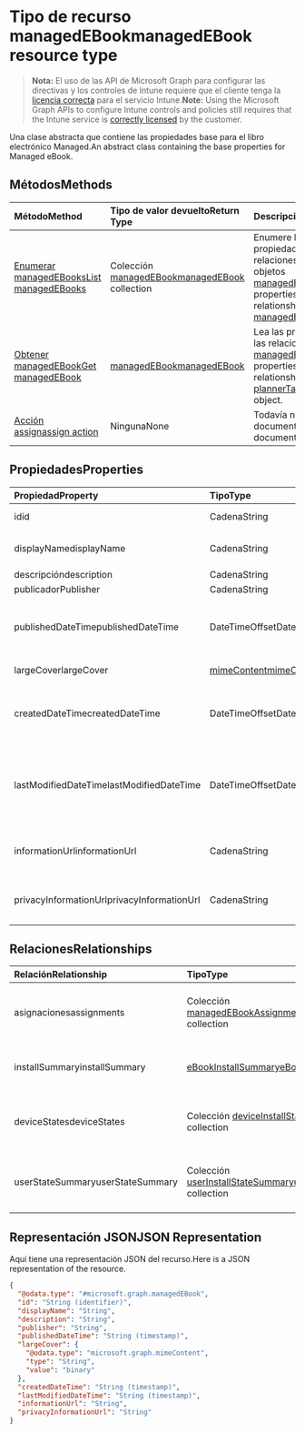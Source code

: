 # <a name="managedebook-resource-type"></a><span data-ttu-id="270ac-101">Tipo de recurso managedEBook</span><span class="sxs-lookup"><span data-stu-id="270ac-101">managedEBook resource type</span></span>

> <span data-ttu-id="270ac-102">**Nota:** El uso de las API de Microsoft Graph para configurar las directivas y los controles de Intune requiere que el cliente tenga la [licencia correcta](https://go.microsoft.com/fwlink/?linkid=839381) para el servicio Intune.</span><span class="sxs-lookup"><span data-stu-id="270ac-102">**Note:** Using the Microsoft Graph APIs to configure Intune controls and policies still requires that the Intune service is [correctly licensed](https://go.microsoft.com/fwlink/?linkid=839381) by the customer.</span></span>

<span data-ttu-id="270ac-103">Una clase abstracta que contiene las propiedades base para el libro electrónico Managed.</span><span class="sxs-lookup"><span data-stu-id="270ac-103">An abstract class containing the base properties for Managed eBook.</span></span>
## <a name="methods"></a><span data-ttu-id="270ac-104">Métodos</span><span class="sxs-lookup"><span data-stu-id="270ac-104">Methods</span></span>
|<span data-ttu-id="270ac-105">Método</span><span class="sxs-lookup"><span data-stu-id="270ac-105">Method</span></span>|<span data-ttu-id="270ac-106">Tipo de valor devuelto</span><span class="sxs-lookup"><span data-stu-id="270ac-106">Return Type</span></span>|<span data-ttu-id="270ac-107">Descripción</span><span class="sxs-lookup"><span data-stu-id="270ac-107">Description</span></span>|
|:---|:---|:---|
|[<span data-ttu-id="270ac-108">Enumerar managedEBooks</span><span class="sxs-lookup"><span data-stu-id="270ac-108">List managedEBooks</span></span>](../api/intune_books_managedebook_list.md)|<span data-ttu-id="270ac-109">Colección [managedEBook](../resources/intune_books_managedebook.md)</span><span class="sxs-lookup"><span data-stu-id="270ac-109">[managedEBook](../resources/intune_books_managedebook.md) collection</span></span>|<span data-ttu-id="270ac-110">Enumere las propiedades y las relaciones de los objetos [managedEBook](../resources/intune_books_managedebook.md).</span><span class="sxs-lookup"><span data-stu-id="270ac-110">List properties and relationships of the [managedEBook](../resources/intune_books_managedebook.md) objects.</span></span>|
|[<span data-ttu-id="270ac-111">Obtener managedEBook</span><span class="sxs-lookup"><span data-stu-id="270ac-111">Get managedEBook</span></span>](../api/intune_books_managedebook_get.md)|[<span data-ttu-id="270ac-112">managedEBook</span><span class="sxs-lookup"><span data-stu-id="270ac-112">managedEBook</span></span>](../resources/intune_books_managedebook.md)|<span data-ttu-id="270ac-113">Lea las propiedades y las relaciones del objeto [managedEBook](../resources/intune_books_managedebook.md).</span><span class="sxs-lookup"><span data-stu-id="270ac-113">Read properties and relationships of [plannerTaskDetails](../resources/intune_books_managedebook.md) object.</span></span>|
|[<span data-ttu-id="270ac-114">Acción assign</span><span class="sxs-lookup"><span data-stu-id="270ac-114">assign action</span></span>](../api/intune_books_managedebook_assign.md)|<span data-ttu-id="270ac-115">Ninguna</span><span class="sxs-lookup"><span data-stu-id="270ac-115">None</span></span>|<span data-ttu-id="270ac-116">Todavía no documentado</span><span class="sxs-lookup"><span data-stu-id="270ac-116">Not yet documented</span></span>|

## <a name="properties"></a><span data-ttu-id="270ac-117">Propiedades</span><span class="sxs-lookup"><span data-stu-id="270ac-117">Properties</span></span>
|<span data-ttu-id="270ac-118">Propiedad</span><span class="sxs-lookup"><span data-stu-id="270ac-118">Property</span></span>|<span data-ttu-id="270ac-119">Tipo</span><span class="sxs-lookup"><span data-stu-id="270ac-119">Type</span></span>|<span data-ttu-id="270ac-120">Descripción</span><span class="sxs-lookup"><span data-stu-id="270ac-120">Description</span></span>|
|:---|:---|:---|
|<span data-ttu-id="270ac-121">id</span><span class="sxs-lookup"><span data-stu-id="270ac-121">id</span></span>|<span data-ttu-id="270ac-122">Cadena</span><span class="sxs-lookup"><span data-stu-id="270ac-122">String</span></span>|<span data-ttu-id="270ac-123">Clave de la entidad.</span><span class="sxs-lookup"><span data-stu-id="270ac-123">Key of the setting.</span></span>|
|<span data-ttu-id="270ac-124">displayName</span><span class="sxs-lookup"><span data-stu-id="270ac-124">displayName</span></span>|<span data-ttu-id="270ac-125">Cadena</span><span class="sxs-lookup"><span data-stu-id="270ac-125">String</span></span>|<span data-ttu-id="270ac-126">Nombre del libro electrónico</span><span class="sxs-lookup"><span data-stu-id="270ac-126">Name of the folder.</span></span>|
|<span data-ttu-id="270ac-127">descripción</span><span class="sxs-lookup"><span data-stu-id="270ac-127">description</span></span>|<span data-ttu-id="270ac-128">Cadena</span><span class="sxs-lookup"><span data-stu-id="270ac-128">String</span></span>|<span data-ttu-id="270ac-129">Descripción.</span><span class="sxs-lookup"><span data-stu-id="270ac-129">Description.</span></span>|
|<span data-ttu-id="270ac-130">publicador</span><span class="sxs-lookup"><span data-stu-id="270ac-130">Publisher</span></span>|<span data-ttu-id="270ac-131">Cadena</span><span class="sxs-lookup"><span data-stu-id="270ac-131">String</span></span>|<span data-ttu-id="270ac-132">Publicador.</span><span class="sxs-lookup"><span data-stu-id="270ac-132">Publisher</span></span>|
|<span data-ttu-id="270ac-133">publishedDateTime</span><span class="sxs-lookup"><span data-stu-id="270ac-133">publishedDateTime</span></span>|<span data-ttu-id="270ac-134">DateTimeOffset</span><span class="sxs-lookup"><span data-stu-id="270ac-134">DateTimeOffset</span></span>|<span data-ttu-id="270ac-135">La fecha y la hora en que se publicó el libro electrónico.</span><span class="sxs-lookup"><span data-stu-id="270ac-135">The date and time when the page was created.</span></span>|
|<span data-ttu-id="270ac-136">largeCover</span><span class="sxs-lookup"><span data-stu-id="270ac-136">largeCover</span></span>|[<span data-ttu-id="270ac-137">mimeContent</span><span class="sxs-lookup"><span data-stu-id="270ac-137">mimeContent</span></span>](../resources/intune_books_mimecontent.md)|<span data-ttu-id="270ac-138">Cubierta de libro.</span><span class="sxs-lookup"><span data-stu-id="270ac-138">Book cover</span></span>|
|<span data-ttu-id="270ac-139">createdDateTime</span><span class="sxs-lookup"><span data-stu-id="270ac-139">createdDateTime</span></span>|<span data-ttu-id="270ac-140">DateTimeOffset</span><span class="sxs-lookup"><span data-stu-id="270ac-140">DateTimeOffset</span></span>|<span data-ttu-id="270ac-141">La fecha y la hora en que se creó el archivo del libro electrónico.</span><span class="sxs-lookup"><span data-stu-id="270ac-141">The date and time when the page was created.</span></span>|
|<span data-ttu-id="270ac-142">lastModifiedDateTime</span><span class="sxs-lookup"><span data-stu-id="270ac-142">lastModifiedDateTime</span></span>|<span data-ttu-id="270ac-143">DateTimeOffset</span><span class="sxs-lookup"><span data-stu-id="270ac-143">DateTimeOffset</span></span>|<span data-ttu-id="270ac-144">La fecha y la hora en que se modificó por última vez el libro electrónico.</span><span class="sxs-lookup"><span data-stu-id="270ac-144">The date and time when the attachment was last modified.</span></span>|
|<span data-ttu-id="270ac-145">informationUrl</span><span class="sxs-lookup"><span data-stu-id="270ac-145">informationUrl</span></span>|<span data-ttu-id="270ac-146">Cadena</span><span class="sxs-lookup"><span data-stu-id="270ac-146">String</span></span>|<span data-ttu-id="270ac-147">La dirección URL para obtener más información.</span><span class="sxs-lookup"><span data-stu-id="270ac-147">The more information Url.</span></span>|
|<span data-ttu-id="270ac-148">privacyInformationUrl</span><span class="sxs-lookup"><span data-stu-id="270ac-148">privacyInformationUrl</span></span>|<span data-ttu-id="270ac-149">Cadena</span><span class="sxs-lookup"><span data-stu-id="270ac-149">String</span></span>|<span data-ttu-id="270ac-150">La dirección URL de la declaración de privacidad.</span><span class="sxs-lookup"><span data-stu-id="270ac-150">The privacy statement Url.</span></span>|

## <a name="relationships"></a><span data-ttu-id="270ac-151">Relaciones</span><span class="sxs-lookup"><span data-stu-id="270ac-151">Relationships</span></span>
|<span data-ttu-id="270ac-152">Relación</span><span class="sxs-lookup"><span data-stu-id="270ac-152">Relationship</span></span>|<span data-ttu-id="270ac-153">Tipo</span><span class="sxs-lookup"><span data-stu-id="270ac-153">Type</span></span>|<span data-ttu-id="270ac-154">Descripción</span><span class="sxs-lookup"><span data-stu-id="270ac-154">Description</span></span>|
|:---|:---|:---|
|<span data-ttu-id="270ac-155">asignaciones</span><span class="sxs-lookup"><span data-stu-id="270ac-155">assignments</span></span>|<span data-ttu-id="270ac-156">Colección [managedEBookAssignment](../resources/intune_books_managedebookassignment.md)</span><span class="sxs-lookup"><span data-stu-id="270ac-156">[managedEBookAssignment](../resources/intune_books_managedebookassignment.md) collection</span></span>|<span data-ttu-id="270ac-157">La lista de asignaciones para este libro electrónico.</span><span class="sxs-lookup"><span data-stu-id="270ac-157">The list of assignments for this eBook.</span></span>|
|<span data-ttu-id="270ac-158">installSummary</span><span class="sxs-lookup"><span data-stu-id="270ac-158">installSummary</span></span>|[<span data-ttu-id="270ac-159">eBookInstallSummary</span><span class="sxs-lookup"><span data-stu-id="270ac-159">eBookInstallSummary</span></span>](../resources/intune_books_ebookinstallsummary.md)|<span data-ttu-id="270ac-160">Resumen de instalación de las aplicaciones para móviles.</span><span class="sxs-lookup"><span data-stu-id="270ac-160">Mobile App Install Summary.</span></span>|
|<span data-ttu-id="270ac-161">deviceStates</span><span class="sxs-lookup"><span data-stu-id="270ac-161">deviceStates</span></span>|<span data-ttu-id="270ac-162">Colección [deviceInstallState](../resources/intune_books_deviceinstallstate.md)</span><span class="sxs-lookup"><span data-stu-id="270ac-162">[deviceInstallState](../resources/intune_books_deviceinstallstate.md) collection</span></span>|<span data-ttu-id="270ac-163">La lista de estados de asignaciones para este libro electrónico.</span><span class="sxs-lookup"><span data-stu-id="270ac-163">The list of installation states for this eBook.</span></span>|
|<span data-ttu-id="270ac-164">userStateSummary</span><span class="sxs-lookup"><span data-stu-id="270ac-164">userStateSummary</span></span>|<span data-ttu-id="270ac-165">Colección [userInstallStateSummary](../resources/intune_books_userinstallstatesummary.md)</span><span class="sxs-lookup"><span data-stu-id="270ac-165">[userInstallStateSummary](../resources/intune_books_userinstallstatesummary.md) collection</span></span>|<span data-ttu-id="270ac-166">La lista de estados de asignaciones para este libro electrónico.</span><span class="sxs-lookup"><span data-stu-id="270ac-166">The list of installation states for this eBook.</span></span>|

## <a name="json-representation"></a><span data-ttu-id="270ac-167">Representación JSON</span><span class="sxs-lookup"><span data-stu-id="270ac-167">JSON Representation</span></span>
<span data-ttu-id="270ac-168">Aquí tiene una representación JSON del recurso.</span><span class="sxs-lookup"><span data-stu-id="270ac-168">Here is a JSON representation of the resource.</span></span>
<!-- {
  "blockType": "resource",
  "keyProperty": "id",
  "@odata.type": "microsoft.graph.managedEBook"
}
-->
``` json
{
  "@odata.type": "#microsoft.graph.managedEBook",
  "id": "String (identifier)",
  "displayName": "String",
  "description": "String",
  "publisher": "String",
  "publishedDateTime": "String (timestamp)",
  "largeCover": {
    "@odata.type": "microsoft.graph.mimeContent",
    "type": "String",
    "value": "binary"
  },
  "createdDateTime": "String (timestamp)",
  "lastModifiedDateTime": "String (timestamp)",
  "informationUrl": "String",
  "privacyInformationUrl": "String"
}
```



